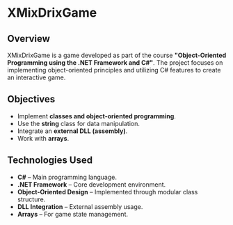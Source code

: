 # XMixDrixGame

## Overview
XMixDrixGame is a game developed as part of the course **"Object-Oriented Programming using the .NET Framework and C#"**. The project focuses on implementing object-oriented principles and utilizing C# features to create an interactive game.

## Objectives
- Implement **classes and object-oriented programming**.
- Use the **string** class for data manipulation.
- Integrate an **external DLL (assembly)**.
- Work with **arrays**.

## Technologies Used
- **C#** – Main programming language.
- **.NET Framework** – Core development environment.
- **Object-Oriented Design** – Implemented through modular class structure.
- **DLL Integration** – External assembly usage.
- **Arrays** – For game state management.
